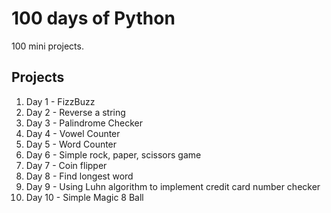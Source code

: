 # 100 days of Python

100 mini projects.

## Projects
1. Day 1 - FizzBuzz
1. Day 2 - Reverse a string
1. Day 3 - Palindrome Checker
1. Day 4 - Vowel Counter
1. Day 5 - Word Counter
1. Day 6 - Simple rock, paper, scissors game
1. Day 7 - Coin flipper
1. Day 8 - Find longest word
1. Day 9 - Using Luhn algorithm to implement credit card number checker
1. Day 10 - Simple Magic 8 Ball